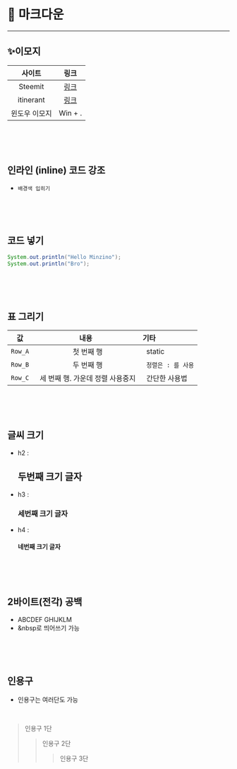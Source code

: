 # 📒 마크다운

___

## ✨이모지
| 사이트 | 링크 |
|:---:|:---:|
| Steemit | [링크](https://steemit.com/steemkr-guide/@snow-airline/steemkr-quick-start-guide) |
| itinerant | [링크](https://itinerant.tistory.com/60) |
| 윈도우 이모지 | Win + . |

<br/><br/><br/>

## 인라인 (inline) 코드 강조

- `배경색 입히기`

<br/><br/><br/>

## 코드 넣기

```java
System.out.println("Hello Minzino");
System.out.println("Bro");
```

<br/><br/><br/>

## 표 그리기

| 값 | 내용 | 기타 |
|:---:|:---:|:---|
| `Row_A` | &nbsp; 첫 번째 행 | &nbsp; static |
| `Row_B` | &nbsp; 두 번째 행 | &nbsp; `정렬은 : 를 사용`|
| `Row_C` | &nbsp; 세 번째 행. 가운데 정렬 사용중지 | &nbsp; 간단한 사용법 |

<br/><br/><br/>

## 글씨 크기

- h2 : <h2>두번째 크기 글자</h2>
- h3 : <h3>세번째 크기 글자</h3>
- h4 : <h4>네번째 크기 글자</h4>

<br/><br/><br/>

## 2바이트(전각) 공백

- ABCDEF GHIJKLM
- &nbsp로 띄어쓰기 가능

<br/><br/><br/>

## 인용구

- 인용구는 여러단도 가능
<br/>

> 인용구 1단
>> 인용구 2단
>>> 인용구 3단